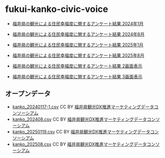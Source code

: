 # fukui-kanko-civic-voice
 
- [福井県の観光による住民幸福度に関するアンケート結果 2024年1月](https://code4fukui.github.io/fukui-kanko-civic-voice/#kanko_20240117-1.csv)
- [福井県の観光による住民幸福度に関するアンケート結果 2024年8月](https://code4fukui.github.io/fukui-kanko-civic-voice/#kanko_202408.csv)
- [福井県の観光による住民幸福度に関するアンケート結果 2025年1月](https://code4fukui.github.io/fukui-kanko-civic-voice/#kanko_20250119.csv)
- [福井県の観光による住民幸福度に関するアンケート結果 2025年8月](https://code4fukui.github.io/fukui-kanko-civic-voice/#kanko_202508.csv)


- [福井県の観光による住民幸福度に関するアンケート結果 2画面表示](https://code4fukui.github.io/fukui-kanko-civic-voice/split.html)
- [福井県の観光による住民幸福度に関するアンケート結果 3画面表示](https://code4fukui.github.io/fukui-kanko-civic-voice/split3.html)

## オープンデータ

- [kanko_20240117-1.csv](kanko_20240117-1.csv) CC BY [福井県観光DX推進マーケティングデータコンソーシアム](https://www.fukuishimbun.co.jp/category/fukui-kankodx)
- [kanko_202408.csv](kanko_202408.csv)  CC BY [福井県観光DX推進マーケティングデータコンソーシアム](https://www.fukuishimbun.co.jp/category/fukui-kankodx)
- [kanko_20250119.csv](kanko_20250119.csv) CC BY [福井県観光DX推進マーケティングデータコンソーシアム](https://www.fukuishimbun.co.jp/category/fukui-kankodx)
- [kanko_202508.csv](kanko_202508.csv) CC BY [福井県観光DX推進マーケティングデータコンソーシアム](https://www.fukuishimbun.co.jp/category/fukui-kankodx)